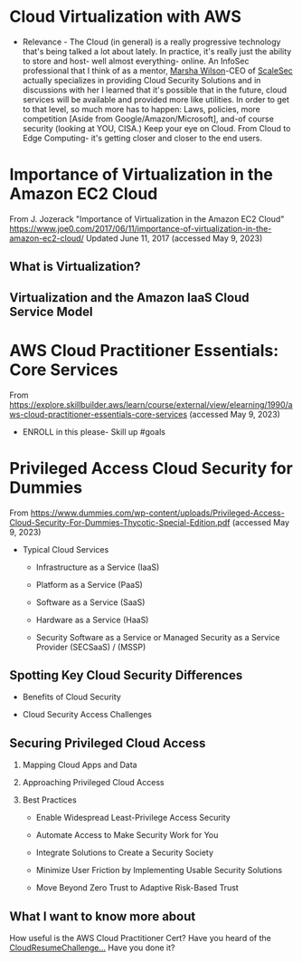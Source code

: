 # Cloud Virtualization with AWS

* Relevance - The Cloud (in general) is a really progressive technology that's being talked a lot about lately. In practice, it's really just the ability to store and host- well almost everything- online. An InfoSec professional that I think of as a mentor, [Marsha Wilson](https://www.linkedin.com/in/marshajwilson/)-CEO of [ScaleSec](https://scalesec.com/) actually specializes in providing Cloud Security Solutions and in discussions with her I learned that it's possible that in the future, cloud services will be available and provided more like utilities. In order to get to that level, so much more has to happen: Laws, policies, more competition [Aside from Google/Amazon/Microsoft], and-of course security (looking at YOU, CISA.) Keep your eye on Cloud. From Cloud to Edge Computing- it's getting closer and closer to the end users.  

# Importance of Virtualization in the Amazon EC2 Cloud
From J. Jozerack "Importance of Virtualization in the Amazon EC2 Cloud" https://www.joe0.com/2017/06/11/importance-of-virtualization-in-the-amazon-ec2-cloud/ Updated June 11, 2017 (accessed May 9, 2023)

## What is Virtualization?

## Virtualization and the Amazon IaaS Cloud Service Model


# AWS Cloud Practitioner Essentials: Core Services
From https://explore.skillbuilder.aws/learn/course/external/view/elearning/1990/aws-cloud-practitioner-essentials-core-services (accessed May 9, 2023)

* ENROLL in this please- Skill up #goals


# Privileged Access Cloud Security for Dummies
From https://www.dummies.com/wp-content/uploads/Privileged-Access-Cloud-Security-For-Dummies-Thycotic-Special-Edition.pdf (accessed May 9, 2023)

* Typical Cloud Services

  - Infrastructure as a Service (IaaS)

  - Platform as a Service (PaaS)

  - Software as a Service (SaaS)

  - Hardware as a Service (HaaS)

  - Security Software as a Service or Managed Security as a Service Provider (SECSaaS) / (MSSP) 

## Spotting Key Cloud Security Differences 

* Benefits of Cloud Security

* Cloud Security Access Challenges

## Securing Privileged Cloud Access

1. Mapping Cloud Apps and Data

2. Approaching Privileged Cloud Access

3. Best Practices  

   * Enable Widespread Least-Privilege Access Security

   * Automate Access to Make Security Work for You

   * Integrate Solutions to Create a Security Society

   * Minimize User Friction by Implementing Usable Security Solutions

   * Move Beyond Zero Trust to Adaptive Risk-Based Trust

## What I want to know more about
How useful is the AWS Cloud Practitioner Cert?
Have you heard of the [CloudResumeChallenge...](https://cloudresumechallenge.dev/docs/the-challenge/) Have you done it? 